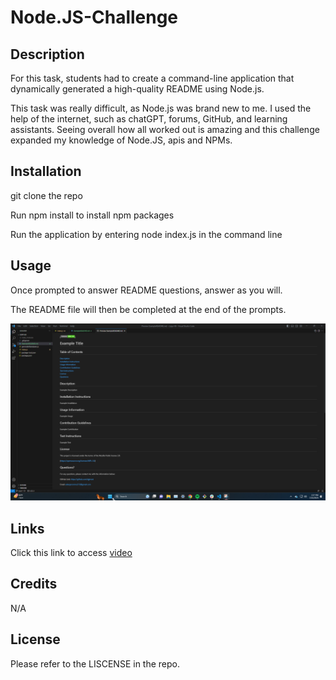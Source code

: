 # Node.JS-Challenge

## Description

For this task, students had to create a command-line application that dynamically generated a high-quality README using Node.js.

This task was really difficult, as Node.js was brand new to me. I used the help of the internet, such as chatGPT, forums, GitHub, and learning assistants. Seeing overall how all worked out is amazing and this challenge expanded my knowledge of Node.JS, apis and NPMs. 

## Installation

git clone the repo

Run npm install to install npm packages 

Run the application by entering node index.js in the command line

## Usage

Once prompted to answer README questions, answer as you will.

The README file will then be completed at the end of the prompts. 

![alt text](https://github.com/ajjeroni/Node.JS-Challenge/blob/2373dc01ba9911aaa873c271c9256ea70fe17c48/Screenshot%202023-07-22%20142719.png)

## Links

Click this link to access [video](https://drive.google.com/file/d/1f_G6JNWCaMRVtIDy97O0sGLkE9UnFeSI/view)

## Credits

N/A

## License 

Please refer to the LISCENSE in the repo.
